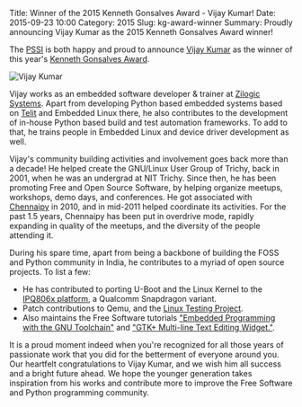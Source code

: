 Title: Winner of the 2015 Kenneth Gonsalves Award - Vijay Kumar!
Date: 2015-09-23 10:00
Category: 2015
Slug: kg-award-winner
Summary: Proudly announcing Vijay Kumar as the 2015 Kenneth Gonsalves Award winner!

The [PSSI](http://pssi.org.in/) is both happy and proud to announce [Vijay Kumar](http://www.bravegnu.org/) as the winner of this year's [Kenneth Gonsalves Award](https://in.pycon.org/blog/2015/kenneth-gonsalves-2015.html).

![Vijay Kumar](https://in.pycon.org/2015/images/team/Vijay-Kumar-400x400.jpg)

Vijay works as an embedded software developer & trainer at [Zilogic Systems](http://www.zilogic.com/). Apart from developing Python based embedded systems based on [Telit](http://www.telit.com/) and Embedded Linux there, he also contributes to the development of in-house Python based build and test automation frameworks. To add to that, he trains people in Embedded Linux and device driver development as well.

Vijay's community building activities and involvement goes back more than a decade! He helped create the GNU/Linux User Group of Trichy, back in 2001, when he was an undergrad at NIT Trichy. Since then, he has been promoting Free and Open Source Software, by helping organize meetups, workshops, demo days, and conferences. He got associated with [Chennaipy](http://chennaipy.org/) in 2010, and in mid-2011 helped coordinate its activities. For the past 1.5 years, Chennaipy has been put in overdrive mode, rapidly expanding in quality of the meetups, and the diversity of the people attending it.

During his spare time, apart from being a backbone of building the FOSS and Python community in India, he contributes to a myriad of open source projects. To list a few:

 - He has contributed to porting U-Boot and the Linux Kernel to the [IPQ806x platform](http://www.qca.qualcomm.com/networking/connected-home/internet-processors/), a Qualcomm Snapdragon variant.
 - Patch contributions to Qemu, and the [Linux Testing Project](https://linux-test-project.github.io/).
 - Also maintains the Free Software tutorials ["Embedded Programming with the GNU Toolchain"](http://bravegnu.org/gnu-eprog/) and ["GTK+ Multi-line Text Editing Widget."](http://bravegnu.org/gtktext/).

It is a proud moment indeed when you're recognized for all those years of passionate work that you did for the betterment of everyone around you. Our heartfelt congratulations to Vijay Kumar, and we wish him all success and a bright future ahead. We hope the younger generation takes inspiration from his works and contribute more to improve the Free Software and Python programming community.
